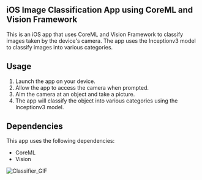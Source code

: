 ## iOS Image Classification App using CoreML and Vision Framework
This is an iOS app that uses CoreML and Vision Framework to classify images taken by the device's camera. The app uses the Inceptionv3 model to classify images into various categories.

## Usage
1. Launch the app on your device.
2. Allow the app to access the camera when prompted.
3. Aim the camera at an object and take a picture.
4. The app will classify the object into various categories using the Inceptionv3 model.

## Dependencies
This app uses the following dependencies:

* CoreML
* Vision

![Classifier_GIF](https://user-images.githubusercontent.com/47936815/235314921-7b8467eb-b7ae-4783-8955-9350ee4e804b.gif)
